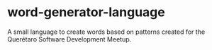 # word-generator-language
A small language to create words based on patterns created for the Querétaro Software Development Meetup.
